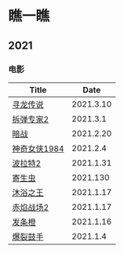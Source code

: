# 瞧一瞧

## 2021

### 电影



| Title                                                        | Date      |
| ------------------------------------------------------------ | --------- |
| [寻龙传说](https://movie.douban.com/subject/34804147/?from=showing) | 2021.3.10 |
| [拆弹专家2](https://movie.douban.com/subject/30171424/?from=subject-page) | 2021.3.1  |
| [暗战](https://movie.douban.com/subject/1298898/)            | 2021.2.20 |
| [神奇女侠1984](https://movie.douban.com/subject/27073752/)   | 2021.2.4  |
| [波拉特2](https://movie.douban.com/subject/4135439/)         | 2021.1.31 |
| [寄生虫](https://movie.douban.com/subject/27010768/)         | 2021.130  |
| [沐浴之王](https://movie.douban.com/subject/34894753/)       | 2021.1.17 |
| [赤焰战场2](https://movie.douban.com/subject/7916027/)       | 2021.1.17 |
| [发条橙](https://movie.douban.com/subject/1292233/)          | 2021.1.16 |
| [爆裂鼓手](https://movie.douban.com/subject/25773932/)       | 2021.1.4  |
